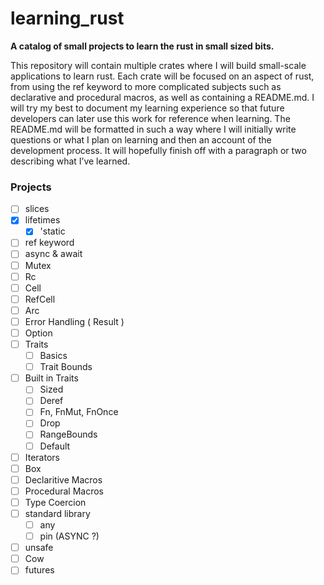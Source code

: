 # learning_rust

**A catalog of small projects to learn the rust in small sized bits.**

This repository will contain multiple crates where I will build small-scale applications to learn rust. Each crate will be focused on an aspect of rust, from using the ref keyword to more complicated subjects such as declarative and procedural macros, as well as containing a README.md. I will try my best to document my learning experience so that future developers can later use this work for reference when learning. The README.md will be formatted in such a way where I will initially write questions or what I plan on learning and then an account of the development process. It will hopefully finish off with a paragraph or two describing what I’ve learned.

### Projects

- [ ] slices
- [x] lifetimes
  - [x] 'static
- [ ] ref keyword
- [ ] async & await
- [ ] Mutex
- [ ] Rc
- [ ] Cell
- [ ] RefCell
- [ ] Arc
- [ ] Error Handling ( Result )
- [ ] Option
- [ ] Traits
  - [ ] Basics
  - [ ] Trait Bounds
- [ ] Built in Traits
  - [ ] Sized
  - [ ] Deref
  - [ ] Fn, FnMut, FnOnce
  - [ ] Drop
  - [ ] RangeBounds
  - [ ] Default
- [ ] Iterators
- [ ] Box
- [ ] Declaritive Macros
- [ ] Procedural Macros
- [ ] Type Coercion
- [ ] standard library
  - [ ] any
  - [ ] pin (ASYNC ?)
- [ ] unsafe
- [ ] Cow
- [ ] futures
